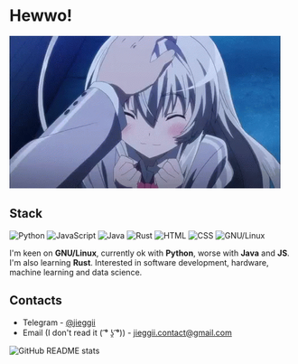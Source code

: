 # Hewwo!
![Cutie](https://github.com/jieggii/jieggii/blob/master/1.gif)

## Stack
![Python](https://img.shields.io/badge/-Python-%233572a5?logo=python) ![JavaScript](https://img.shields.io/badge/-JavaScript-f1e05a?logo=javascript) ![Java](https://img.shields.io/badge/-Java-b07219?logo=java) ![Rust](https://img.shields.io/badge/-Rust-dea584?logo=rust) ![HTML](https://img.shields.io/badge/-HTML-e34c26?logo=html5) ![CSS](https://img.shields.io/badge/-CSS-563d7c?logo=css3) ![GNU/Linux](https://img.shields.io/badge/-GNU%2FLinux-%231793D1?logo=linux)

I'm keen on **GNU/Linux**, currently ok with **Python**, worse with **Java** and **JS**. I'm also learning **Rust**.
Interested in software development, hardware, machine learning and data science.

## Contacts
* Telegram - [@jieggii](https://t.me/jieggii)
* Email (I don't read it ( ͡° ʖ̯ ͡°)) - [jieggii.contact@gmail.com](mailto:jieggii.contact@gmail.com)

![GitHub README stats](https://github-readme-stats.vercel.app/api?username=jieggii&show_icons=true)
